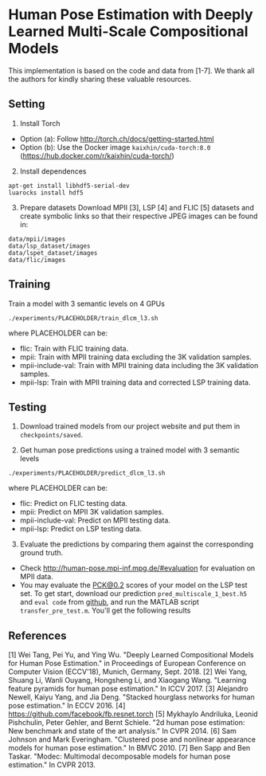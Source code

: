 # Human Pose Estimation with Deeply Learned Multi-Scale Compositional Models

This implementation is based on the code and data from [1-7]. We thank all the authors for kindly sharing these valuable resources.

## Setting
1. Install Torch
- Option (a): Follow http://torch.ch/docs/getting-started.html
- Option (b): Use the Docker image `kaixhin/cuda-torch:8.0` (https://hub.docker.com/r/kaixhin/cuda-torch/)

2. Install dependences
  ```
  apt-get install libhdf5-serial-dev
  luarocks install hdf5
  ```

3. Prepare datasets
Download MPII [3], LSP [4] and FLIC [5] datasets and create symbolic links so that their respective JPEG images can be found in:
  ```
  data/mpii/images
  data/lsp_dataset/images
  data/lspet_dataset/images
  data/flic/images
  ```
  
## Training
Train a model with 3 semantic levels on 4 GPUs
  ```
  ./experiments/PLACEHOLDER/train_dlcm_l3.sh
  ```
where PLACEHOLDER can be:
- flic: Train with FLIC training data.
- mpii: Train with MPII training data excluding the 3K validation samples.
- mpii-include-val: Train with MPII training data including the 3K validation samples.
- mpii-lsp: Train with MPII training data and corrected LSP training data.

## Testing
1. Download trained models from our project website and put them in `checkpoints/saved`.

2. Get human pose predictions using a trained model with 3 semantic levels
  ```
  ./experiments/PLACEHOLDER/predict_dlcm_l3.sh
  ```
where PLACEHOLDER can be:
- flic: Predict on FLIC testing data.
- mpii: Predict on MPII 3K validation samples.
- mpii-include-val: Predict on MPII testing data.
- mpii-lsp: Predict on LSP testing data.

3. Evaluate the predictions by comparing them against the corresponding ground truth.
- Check http://human-pose.mpi-inf.mpg.de/#evaluation for evaluation on MPII data.
- You may evaluate the PCK@0.2 scores of your model on the LSP test set. To get start, download our prediction `pred_multiscale_1_best.h5` and `eval code` from [github](https://github.com/idotc/evalLSP-test), and run the MATLAB script `transfer_pre_test.m`. You'll get the following results


## References
[1] Wei Tang, Pei Yu, and Ying Wu. "Deeply Learned Compositional Models for Human Pose Estimation." in Proceedings of European Conference on Computer Vision (ECCV'18), Munich, Germany, Sept. 2018.
[2] Wei Yang, Shuang Li, Wanli Ouyang, Hongsheng Li, and Xiaogang Wang. "Learning feature pyramids for human pose estimation." In ICCV 2017.
[3] Alejandro Newell, Kaiyu Yang, and Jia Deng. "Stacked hourglass networks for human pose estimation." In ECCV 2016.
[4] https://github.com/facebook/fb.resnet.torch
[5] Mykhaylo Andriluka, Leonid Pishchulin, Peter Gehler, and Bernt Schiele. "2d human pose estimation: New benchmark and state of the art analysis." In CVPR 2014.
[6] Sam Johnson and Mark Everingham. "Clustered pose and nonlinear appearance models for human pose estimation." In BMVC 2010.
[7] Ben Sapp and Ben Taskar. "Modec: Multimodal decomposable models for human pose estimation." In CVPR 2013.
